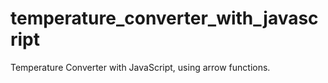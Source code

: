 # temperature_converter_with_javascript
Temperature Converter with JavaScript, using arrow functions.
